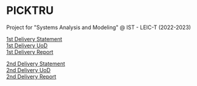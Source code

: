 # PICKTRU
Project for "Systems Analysis and Modeling" @ IST - LEIC-T (2022-2023)

[1st Delivery Statement](docs/statement1.pdf)\
[1st Delivery UoD](docs/uod1.pdf)\
[1st Delivery Report](bin/report1.pdf)

[2nd Delivery Statement](docs/statement2.pdf)\
[2nd Delivery UoD](docs/uod2.pdf)\
[2nd Delivery Report](bin/report2.pdf)
